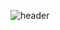 ![header](https://capsule-render.vercel.app/api?type=wave&color=black&height=100&section=header&text=Hi%20Everyone!&fontSize=70&animation=fadeIn)
